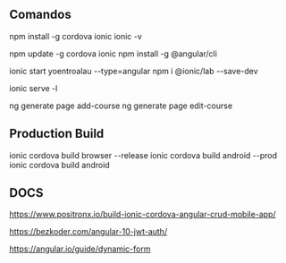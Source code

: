 ## Comandos

npm install -g cordova ionic
ionic -v

npm update -g cordova ionic
npm install -g @angular/cli

ionic start yoentroalau --type=angular
npm i @ionic/lab --save-dev

ionic serve -l

ng generate page add-course
ng generate page edit-course

## Production Build
ionic cordova build browser --release
ionic cordova build android --prod
ionic cordova build android

## DOCS

https://www.positronx.io/build-ionic-cordova-angular-crud-mobile-app/

https://bezkoder.com/angular-10-jwt-auth/

https://angular.io/guide/dynamic-form